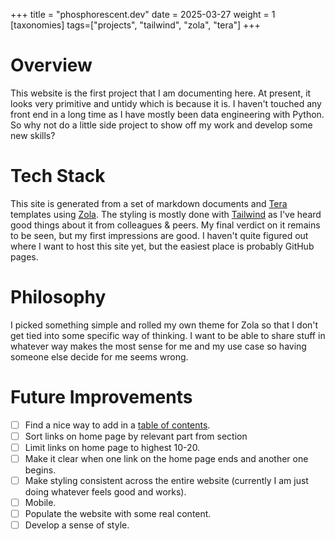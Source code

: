 +++
title = "phosphorescent.dev"
date = 2025-03-27
weight = 1
[taxonomies]
tags=["projects", "tailwind", "zola", "tera"]
+++

# Overview
This website is the first project that I am documenting here. At present, it looks very primitive and untidy which is because it is. I haven't touched any front end in a long time as I have mostly been data engineering with Python. So why not do a little side project to show off my work and develop some new skills?

# Tech Stack
This site is generated from a set of markdown documents and [Tera](https://keats.github.io/tera) templates using [Zola](https://www.getzola.org/). The styling is mostly done with [Tailwind](https://tailwindcss.com/) as I've heard good things about it from colleagues & peers. My final verdict on it remains to be seen, but my first impressions are good. I haven't quite figured out where I want to host this site yet, but the easiest place is probably GitHub pages.

# Philosophy
I picked something simple and rolled my own theme for Zola so that I don't get tied into some specific way of thinking. I want to be able to share stuff in whatever way makes the most sense for me and my use case so having someone else decide for me seems wrong.

# Future Improvements
- [ ] Find a nice way to add in a [table of contents](https://www.getzola.org/documentation/content/table-of-contents/).
- [ ] Sort links on home page by relevant part from section
- [ ] Limit links on home page to highest 10-20.
- [ ] Make it clear when one link on the home page ends and another one begins.
- [ ] Make styling consistent across the entire website (currently I am just doing whatever feels good and works).
- [ ] Mobile.
- [ ] Populate the website with some real content.
- [ ] Develop a sense of style.
